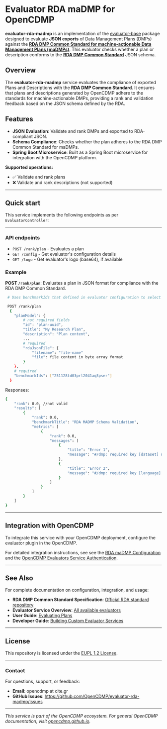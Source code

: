 # Evaluator RDA maDMP for OpenCDMP

**evaluator-rda-madmp** is an implementation of the [evaluator-base](https://github.com/OpenCDMP/evaluator-base) package designed to evaluate **JSON exports** of Data Management Plans (DMPs) against the **[RDA DMP Common Standard for machine-actionable Data Management Plans (maDMPs)](https://github.com/RDA-DMP-Common/RDA-DMP-Common-Standard)**. This evaluator checks whether a plan or description conforms to the **[RDA DMP Common Standard](https://github.com/RDA-DMP-Common/RDA-DMP-Common-Standard)** JSON schema.

## Overview

The **evaluator-rda-madmp** service evaluates the compliance of exported Plans and Descriptions with the **RDA DMP Common Standard**. It ensures that plans and descriptions generated by OpenCDMP adhere to the standards for machine-actionable DMPs, providing a rank and validation feedback based on the JSON schema defined by the RDA.

## Features

- **JSON Evaluation**: Validate and rank DMPs and  exported to RDA-compliant JSON.
- **Schema Compliance**: Checks whether the plan adheres to the RDA DMP Common Standard for maDMPs.
- **Spring Boot Microservice**: Built as a Spring Boot microservice for integration with the OpenCDMP platform.

**Supported operations:**
- ✅ Validate and rank plans
- ❌ Validate and rank descriptions (not supported)
---

## Quick start

This service implements the following endpoints as per `EvaluatorController`:

---

### API endpoints

- `POST /rank/plan` - Evaluates a plan
- `GET /config` - Get evaluator's configuration details
- `GET /logo` - Get evaluator's logo (base64), if available

### Example

**POST `/rank/plan`**: Evaluates a plan in JSON format for compliance with the RDA DMP Common Standard.


```bash
 # Uses benchmarkIds that defined in evaluator configuration to select specific evaluation types.

 POST /rank/plan
  {
    "planModel": {
        # not required fields 
        "id": "plan-uuid",
        "title": "My Research Plan",
        "description": "Plan content",
        ...
        # required
        "rdaJsonFile": {
            "filename": "file-name"
            "file": file content in byte array format
        }
    },
    # required
    "benchmarkIds": ["251128td03prl2041aq3pser"]
  }
```

Responses: 

```bash
{
    "rank": 0.0, //not valid
    "results": [
        {
            "rank": 0.0,
            "benchmarkTitle": "RDA MADMP Schema Validation",
            "metrics": [
                {
                    "rank": 0.0,
                    "messages": [
                        {
                            "title": "Error 1",
                            "message": "#/dmp: required key [dataset] not found"
                        },
                        {
                            "title": "Error 2",
                            "message": "#/dmp: required key [language] not found"
                        }
                    ]
                }
            ]
        }
    ]
}
```

---

## Integration with OpenCDMP

To integrate this service with your OpenCDMP deployment, configure the evaluator plugin in the OpenCDMP.

For detailed integration instructions, see see the [RDA maDMP Configuration](https://opencdmp.github.io/getting-started/configuration/backend/evaluators/#evaluator-rda-madmp) and the [OpenCDMP Evaluators Service Authentication](https://opencdmp.github.io/getting-started/configuration/backend/#evaluator-service-authentication).

---

## See Also

For complete documentation on configuration, integration, and usage:

- **RDA DMP Common Standard Specification**: [Official RDA standard repository](https://github.com/RDA-DMP-Common/RDA-DMP-Common-Standard)
- **Evaluator Service Overview**: [All available evaluators](https://opencdmp.github.io/optional-services/evaluator-services/)
- **User Guide**: [Evaluating Plans](https://opencdmp.github.io/user-guide/plans/evaluators/)
- **Developer Guide**: [Building Custom Evaluator Services](https://opencdmp.github.io/developers/plugins/evaluator/)

---

## License

This repository is licensed under the [EUPL 1.2 License](LICENSE).

---

### Contact

For questions, support, or feedback:

- **Email**: opencdmp at cite.gr
- **GitHub Issues**: https://github.com/OpenCDMP/evaluator-rda-madmp/issues
---

*This service is part of the OpenCDMP ecosystem. For general OpenCDMP documentation, visit [opencdmp.github.io](https://opencdmp.github.io).*
